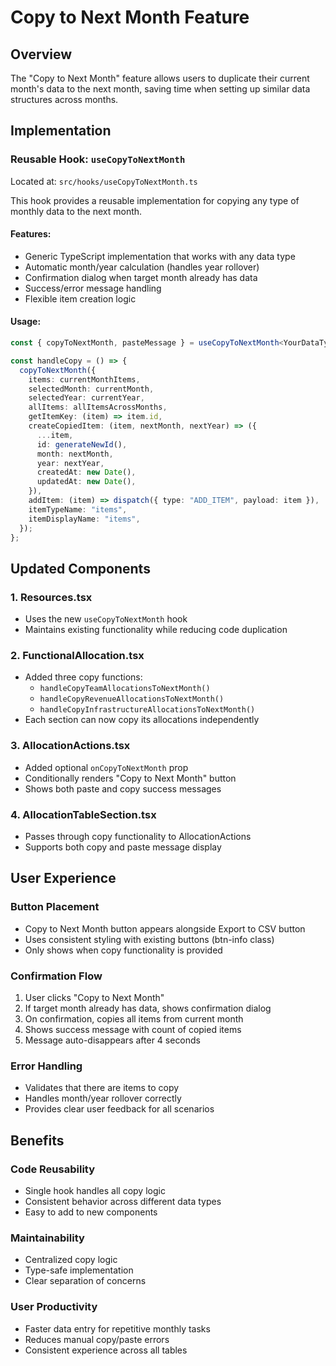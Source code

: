 # Copy to Next Month Feature

## Overview

The "Copy to Next Month" feature allows users to duplicate their current month's data to the next month, saving time when setting up similar data structures across months.

## Implementation

### Reusable Hook: `useCopyToNextMonth`

Located at: `src/hooks/useCopyToNextMonth.ts`

This hook provides a reusable implementation for copying any type of monthly data to the next month.

#### Features:

- Generic TypeScript implementation that works with any data type
- Automatic month/year calculation (handles year rollover)
- Confirmation dialog when target month already has data
- Success/error message handling
- Flexible item creation logic

#### Usage:

```typescript
const { copyToNextMonth, pasteMessage } = useCopyToNextMonth<YourDataType>();

const handleCopy = () => {
  copyToNextMonth({
    items: currentMonthItems,
    selectedMonth: currentMonth,
    selectedYear: currentYear,
    allItems: allItemsAcrossMonths,
    getItemKey: (item) => item.id,
    createCopiedItem: (item, nextMonth, nextYear) => ({
      ...item,
      id: generateNewId(),
      month: nextMonth,
      year: nextYear,
      createdAt: new Date(),
      updatedAt: new Date(),
    }),
    addItem: (item) => dispatch({ type: "ADD_ITEM", payload: item }),
    itemTypeName: "items",
    itemDisplayName: "items",
  });
};
```

## Updated Components

### 1. Resources.tsx

- Uses the new `useCopyToNextMonth` hook
- Maintains existing functionality while reducing code duplication

### 2. FunctionalAllocation.tsx

- Added three copy functions:
  - `handleCopyTeamAllocationsToNextMonth()`
  - `handleCopyRevenueAllocationsToNextMonth()`
  - `handleCopyInfrastructureAllocationsToNextMonth()`
- Each section can now copy its allocations independently

### 3. AllocationActions.tsx

- Added optional `onCopyToNextMonth` prop
- Conditionally renders "Copy to Next Month" button
- Shows both paste and copy success messages

### 4. AllocationTableSection.tsx

- Passes through copy functionality to AllocationActions
- Supports both copy and paste message display

## User Experience

### Button Placement

- Copy to Next Month button appears alongside Export to CSV button
- Uses consistent styling with existing buttons (btn-info class)
- Only shows when copy functionality is provided

### Confirmation Flow

1. User clicks "Copy to Next Month"
2. If target month already has data, shows confirmation dialog
3. On confirmation, copies all items from current month
4. Shows success message with count of copied items
5. Message auto-disappears after 4 seconds

### Error Handling

- Validates that there are items to copy
- Handles month/year rollover correctly
- Provides clear user feedback for all scenarios

## Benefits

### Code Reusability

- Single hook handles all copy logic
- Consistent behavior across different data types
- Easy to add to new components

### Maintainability

- Centralized copy logic
- Type-safe implementation
- Clear separation of concerns

### User Productivity

- Faster data entry for repetitive monthly tasks
- Reduces manual copy/paste errors
- Consistent experience across all tables
